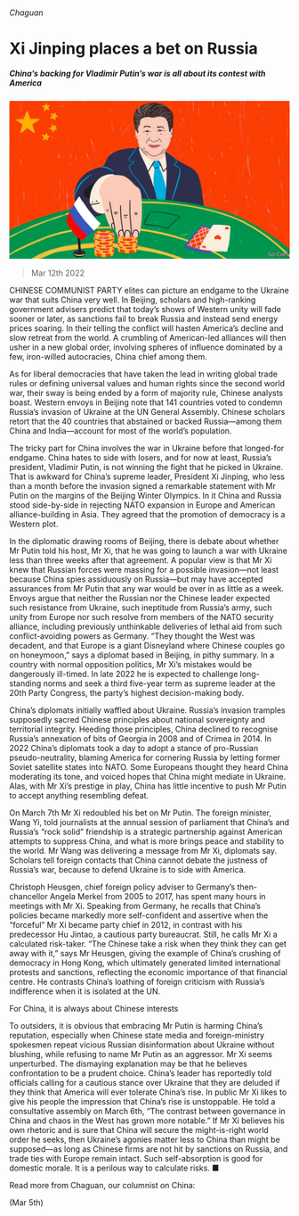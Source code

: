 ###### Chaguan

# Xi Jinping places a bet on Russia 

##### China’s backing for Vladimir Putin’s war is all about its contest with America 

![image](images/20220312_CND000_0.jpg) 

> Mar 12th 2022 

CHINESE COMMUNIST PARTY elites can picture an endgame to the Ukraine war that suits China very well. In Beijing, scholars and high-ranking government advisers predict that today’s shows of Western unity will fade sooner or later, as sanctions fail to break Russia and instead send energy prices soaring. In their telling the conflict will hasten America’s decline and slow retreat from the world. A crumbling of American-led alliances will then usher in a new global order, involving spheres of influence dominated by a few, iron-willed autocracies, China chief among them.

As for liberal democracies that have taken the lead in writing global trade rules or defining universal values and human rights since the second world war, their sway is being ended by a form of majority rule, Chinese analysts boast. Western envoys in Beijing note that 141 countries voted to condemn Russia’s invasion of Ukraine at the UN General Assembly. Chinese scholars retort that the 40 countries that abstained or backed Russia—among them China and India—account for most of the world’s population.


The tricky part for China involves the war in Ukraine before that longed-for endgame. China hates to side with losers, and for now at least, Russia’s president, Vladimir Putin, is not winning the fight that he picked in Ukraine. That is awkward for China’s supreme leader, President Xi Jinping, who less than a month before the invasion signed a remarkable statement with Mr Putin on the margins of the Beijing Winter Olympics. In it China and Russia stood side-by-side in rejecting NATO expansion in Europe and American alliance-building in Asia. They agreed that the promotion of democracy is a Western plot.

In the diplomatic drawing rooms of Beijing, there is debate about whether Mr Putin told his host, Mr Xi, that he was going to launch a war with Ukraine less than three weeks after that agreement. A popular view is that Mr Xi knew that Russian forces were massing for a possible invasion—not least because China spies assiduously on Russia—but may have accepted assurances from Mr Putin that any war would be over in as little as a week. Envoys argue that neither the Russian nor the Chinese leader expected such resistance from Ukraine, such ineptitude from Russia’s army, such unity from Europe nor such resolve from members of the NATO security alliance, including previously unthinkable deliveries of lethal aid from such conflict-avoiding powers as Germany. “They thought the West was decadent, and that Europe is a giant Disneyland where Chinese couples go on honeymoon,” says a diplomat based in Beijing, in pithy summary. In a country with normal opposition politics, Mr Xi’s mistakes would be dangerously ill-timed. In late 2022 he is expected to challenge long-standing norms and seek a third five-year term as supreme leader at the 20th Party Congress, the party’s highest decision-making body.

China’s diplomats initially waffled about Ukraine. Russia’s invasion tramples supposedly sacred Chinese principles about national sovereignty and territorial integrity. Heeding those principles, China declined to recognise Russia’s annexation of bits of Georgia in 2008 and of Crimea in 2014. In 2022 China’s diplomats took a day to adopt a stance of pro-Russian pseudo-neutrality, blaming America for cornering Russia by letting former Soviet satellite states into NATO. Some Europeans thought they heard China moderating its tone, and voiced hopes that China might mediate in Ukraine. Alas, with Mr Xi’s prestige in play, China has little incentive to push Mr Putin to accept anything resembling defeat.

On March 7th Mr Xi redoubled his bet on Mr Putin. The foreign minister, Wang Yi, told journalists at the annual session of parliament that China’s and Russia’s “rock solid” friendship is a strategic partnership against American attempts to suppress China, and what is more brings peace and stability to the world. Mr Wang was delivering a message from Mr Xi, diplomats say. Scholars tell foreign contacts that China cannot debate the justness of Russia’s war, because to defend Ukraine is to side with America.

Christoph Heusgen, chief foreign policy adviser to Germany’s then-chancellor Angela Merkel from 2005 to 2017, has spent many hours in meetings with Mr Xi. Speaking from Germany, he recalls that China’s policies became markedly more self-confident and assertive when the “forceful” Mr Xi became party chief in 2012, in contrast with his predecessor Hu Jintao, a cautious party bureaucrat. Still, he calls Mr Xi a calculated risk-taker. “The Chinese take a risk when they think they can get away with it,” says Mr Heusgen, giving the example of China’s crushing of democracy in Hong Kong, which ultimately generated limited international protests and sanctions, reflecting the economic importance of that financial centre. He contrasts China’s loathing of foreign criticism with Russia’s indifference when it is isolated at the UN.

For China, it is always about Chinese interests

To outsiders, it is obvious that embracing Mr Putin is harming China’s reputation, especially when Chinese state media and foreign-ministry spokesmen repeat vicious Russian disinformation about Ukraine without blushing, while refusing to name Mr Putin as an aggressor. Mr Xi seems unperturbed. The dismaying explanation may be that he believes confrontation to be a prudent choice. China’s leader has reportedly told officials calling for a cautious stance over Ukraine that they are deluded if they think that America will ever tolerate China’s rise. In public Mr Xi likes to give his people the impression that China’s rise is unstoppable. He told a consultative assembly on March 6th, “The contrast between governance in China and chaos in the West has grown more notable.” If Mr Xi believes his own rhetoric and is sure that China will secure the might-is-right world order he seeks, then Ukraine’s agonies matter less to China than might be supposed—as long as Chinese firms are not hit by sanctions on Russia, and trade ties with Europe remain intact. Such self-absorption is good for domestic morale. It is a perilous way to calculate risks. ■

Read more from Chaguan, our columnist on China:

 (Mar 5th) 



